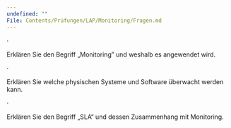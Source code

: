```yaml
---
undefined: ""
File: Contents/Prüfungen/LAP/Monitoring/Fragen.md
---
```



·

Erklären Sie den Begriff „Monitoring” und weshalb es angewendet wird.

·

Erklären Sie welche physischen Systeme und Software überwacht werden kann.

·

Erklären Sie den Begriff „SLA“ und dessen Zusammenhang mit Monitoring.
